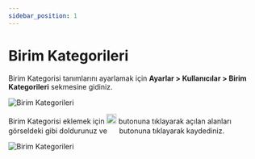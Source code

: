 ```yaml
---
sidebar_position: 1
---
```


# Birim Kategorileri

Birim Kategorisi tanımlarını ayarlamak için **Ayarlar > Kullanıcılar > Birim Kategorileri** sekmesine gidiniz. 

![Birim Kategorileri](/img/ayarlar/birim-kategorileri.png)

Birim Kategorisi eklemek için <img src="/img/butonlar/ekle-buton-4.png" height="20"/> butonuna tıklayarak açılan alanları görseldeki gibi doldurunuz ve <img src="/img/butonlar/kaydet-buton.png" height="16"/> butonuna tıklayarak kaydediniz.

![Birim Kategorileri](/img/ayarlar/birim-kategorisi-ekle.png)
